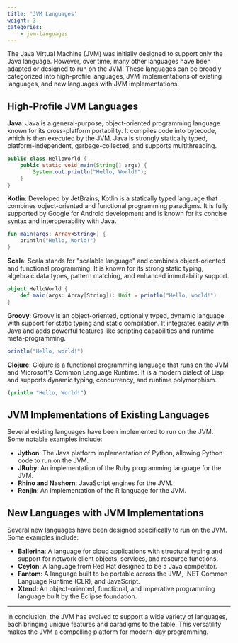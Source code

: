 ```yaml
---
title: 'JVM Languages'
weight: 3
categories:
    - jvm-languages
---
```



The Java Virtual Machine (JVM) was initially designed to support only the Java language. However, over time, many other languages have been adapted or designed to run on the JVM. These languages can be broadly categorized into high-profile languages, JVM implementations of existing languages, and new languages with JVM implementations.

## High-Profile JVM Languages

**Java**: Java is a general-purpose, object-oriented programming language known for its cross-platform portability. It compiles code into bytecode, which is then executed by the JVM. Java is strongly statically typed, platform-independent, garbage-collected, and supports multithreading.  
```java
public class HelloWorld {
    public static void main(String[] args) {
        System.out.println("Hello, World!");
    }
}
```

**Kotlin**: Developed by JetBrains, Kotlin is a statically typed language that combines object-oriented and functional programming paradigms. It is fully supported by Google for Android development and is known for its concise syntax and interoperability with Java.

```kotlin
fun main(args: Array<String>) {
    println("Hello, World!")
}
```

**Scala**: Scala stands for "scalable language" and combines object-oriented and functional programming. It is known for its strong static typing, algebraic data types, pattern matching, and enhanced immutability support.

```scala
object HelloWorld {
    def main(args: Array[String]): Unit = println("Hello, world!")
}
```

**Groovy**: Groovy is an object-oriented, optionally typed, dynamic language with support for static typing and static compilation. It integrates easily with Java and adds powerful features like scripting capabilities and runtime meta-programming.

```groovy
println("Hello, world!")
```

**Clojure**: Clojure is a functional programming language that runs on the JVM and Microsoft's Common Language Runtime. It is a modern dialect of Lisp and supports dynamic typing, concurrency, and runtime polymorphism.

```clojure
(println "Hello, World!")
```

## JVM Implementations of Existing Languages

Several existing languages have been implemented to run on the JVM. Some notable examples include:

* **Jython**: The Java platform implementation of Python, allowing Python code to run on the JVM.
* **JRuby**: An implementation of the Ruby programming language for the JVM.
* **Rhino and Nashorn**: JavaScript engines for the JVM.
* **Renjin**: An implementation of the R language for the JVM.

## New Languages with JVM Implementations

Several new languages have been designed specifically to run on the JVM. Some examples include:

* **Ballerina**: A language for cloud applications with structural typing and support for network client objects, services, and resource functions.
* **Ceylon**: A language from Red Hat designed to be a Java competitor.
* **Fantom**: A language built to be portable across the JVM, .NET Common Language Runtime (CLR), and JavaScript.
* **Xtend**: An object-oriented, functional, and imperative programming language built by the Eclipse foundation.

---

In conclusion, the JVM has evolved to support a wide variety of languages, each bringing unique features and paradigms to the table. This versatility makes the JVM a compelling platform for modern-day programming.

